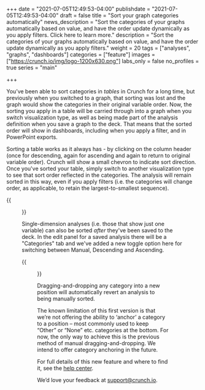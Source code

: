 +++
date = "2021-07-05T12:49:53-04:00"
publishdate = "2021-07-05T12:49:53-04:00"
draft = false
title = "Sort your graph categories automatically"
news_description = "Sort the categories of your graphs automatically based on value, and have the order update dynamically as you apply filters. Click here to learn more."
description = "Sort the categories of your graphs automatically based on value, and have the order update dynamically as you apply filters."
weight = 20
tags = ["analyses", "graphs", "dashboards"]
categories = ["feature"]
images = ["https://crunch.io/img/logo-1200x630.png"]
labs_only = false
no_profiles = true
series = "main"

+++

You’ve been able to sort categories in *tables* in Crunch for a long time, but previously when you switched to a graph, that sorting was lost and the graph would show the categories in their original variable order. Now, the sorting you apply in a table will be carried through into a graph when you switch visualization type, as well as being made part of the analysis definition when you save a graph to the deck. That means that the sorted order will show in dashboards, including when you apply a filter, and in PowerPoint exports.

Sorting a table works as it always has - by clicking on the column header (once for descending, again for ascending and again to return to original variable order). Crunch will show a small chevron to indicate sort direction. Once you've sorted your table, simply switch to another visualization type to see that sort order reflected in the categories. The analysis will remain sorted in this way, even if you apply filters (i.e. the categories will change order, as applicable, to retain the largest-to-smallest sequence).

{{<figure src="https://crunch.io/dev/features/images/sort-by-value_01.jpg" class="img-fluid">}}

Single-dimension analyses (i.e. those that show just one variable) can also be sorted *after* they've been saved to the deck. In the edit panel for a saved analysis there will be a "Categories" tab and we've added a new toggle option here for switching between Manual, Descending and Ascending.

{{<figure src="https://crunch.io/dev/features/images/sort-by-value_02.jpg" class="img-fluid">}}

Dragging-and-dropping any category into a new position will automatically revert an analysis to being manually sorted.

The known limitation of this first version is that we’re not offering the ability to ‘anchor’ a category to a position – most commonly used to keep “Other” or “None” etc. categories at the bottom. For now, the only way to achieve this is the previous method of manual dragging-and-dropping. We intend to offer category anchoring in the future.

For full details of this new feature and where to find it, see the [help center](https://help.crunch.io/hc/en-us/articles/360039306152-Tables-and-charts-with-drag-and-drop#sort-tables-graphs).

We’d love your feedback at [support@crunch.io](mailto:support@crunch.io).
